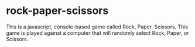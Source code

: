 # rock-paper-scissors

This is a javascript, console-based game called Rock, Paper, Scissors. This game is played against a computer that will randomly select Rock, Paper, or Scissors. 
